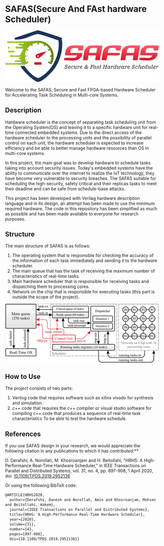 # SAFAS(Secure And FAst hardware Scheduler)

![alt text](https://github.com/amin-norollah/safas/blob/main/Logo-SAFAS.png)

Welcome to the SAFAS, Secure and Fast FPGA-based Hardware Scheduler for Accelerating Task Scheduling in Multi-core Systems.


Description
------------
Hardware scheduler is the concept of separating task scheduling unit from the Operating System(OS) and leaving it to a specific hardware unit for real-time connected embedded systems. Due to the direct access of the hardware scheduler to the processing units and the possibility of parallel control on each unit, the hardware scheduler is expected to increase efficiency and be able to better manage hardware resources than OS in multi-core systems.

In this project, the main goal was to develop hardware to schedule tasks taking into account security issues. Today's embedded systems have the ability to communicate over the internet to realize the IoT technology, they have become very vulnerable to security breaches. The SAFAS suitable for scheduling the high-security, safety critical and their replicas tasks to meet their deadline and can be safe from schedule-base attacks.

This project has been developed with Verilag hardware description language and in its design, an attempt has been made to use the minimum required hardware. The code in this repository has been simplified as much as possible and has been made available to everyone for research purposes.

Structure
------------
The main structure of SAFAS is as follows:

1. The operating system that is responsible for checking the accuracy of the information of each task immediately and sending it to the hardware scheduler.
2. The main queue that has the task of receiving the maximum number of characteristics of real-time tasks.
3. Main hardware scheduler that is responsible for receiving tasks and dispatching them to processing cores.
4. Network on the chip that is responsible for executing tasks (this part is outside the scope of the project).

![alt text](https://github.com/amin-norollah/safas/blob/main/MainArchitecture.jpg)

How to Use
------------
The project consists of two parts:

1. Verilog code that requires software such as xilinx vivado for synthesis and simulation.
2. c++ code that requires the c++ compiler or visual studio software for compiling c++ code that produces a sequence of real-time task characteristics To be able to test the hardware schedule.

References
------------
If you use SAFAS design in your research, we would appreciate the following citation in any publications to which it has contributed:**

D. Derafshi, A. Norollah, M. Khosroanjam and H. Beitollahi, "HRHS: A High-Performance Real-Time Hardware Scheduler," in IEEE Transactions on Parallel and Distributed Systems, vol. 31, no. 4, pp. 897-908, 1 April 2020,
doi: [10.1109/TPDS.2019.2952136](https://doi.org/10.1109/TPDS.2019.2952136)

Or using the following BibTeX code:
```
@ARTICLE{HRHS2020,
  author={Derafshi, Danesh and Norollah, Amin and Khosroanjam, Mohsen and Beitollahi, Hakem},
  journal={IEEE Transactions on Parallel and Distributed Systems}, 
  title={HRHS: A High-Performance Real-Time Hardware Scheduler}, 
  year={2020},
  volume={31},
  number={4},
  pages={897-908},
  doi={10.1109/TPDS.2019.2952136}}
```
